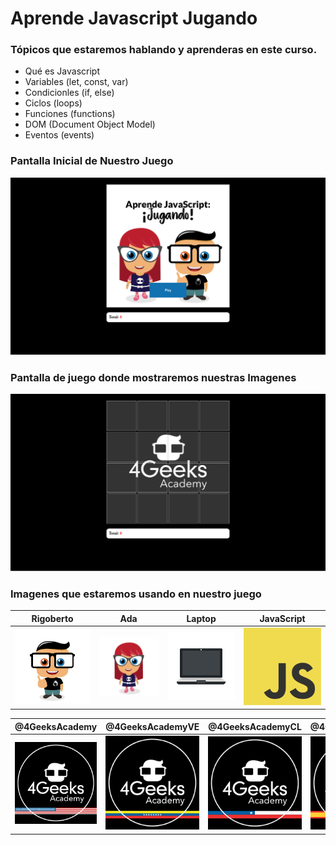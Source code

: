 # Aprende Javascript Jugando


### Tópicos que estaremos hablando y aprenderas en este curso.

 - Qué es Javascript
 - Variables (let, const, var)
 - Condicionles (if, else)
 - Ciclos (loops)
 - Funciones (functions)
 - DOM (Document Object Model)
 - Eventos (events)

### Pantalla Inicial de Nuestro Juego

![drawing](./game.png)

### Pantalla de juego donde mostraremos nuestras Imagenes

![drawing](./game-table.png)

### Imagenes que estaremos usando en nuestro juego


| Rigoberto     |      Ada      | Laptop        | JavaScript     |
| ------------- | ------------- | ------------- | ------------- |
| ![alt](./img/1.png)  | ![alt](./img/2.png)  | ![alt](./img/3.png)  | ![alt](./img/8.png)  |

| @4GeeksAcademy | @4GeeksAcademyVE | @4GeeksAcademyCL | @4GeeksAcademyES |
| ------------- | ------------- | ------------- | ------------- |
| ![alt](./img/7.png) | ![alt](./img/5.png) | ![alt](./img/4.png) | ![alt](./img/6.png) |

